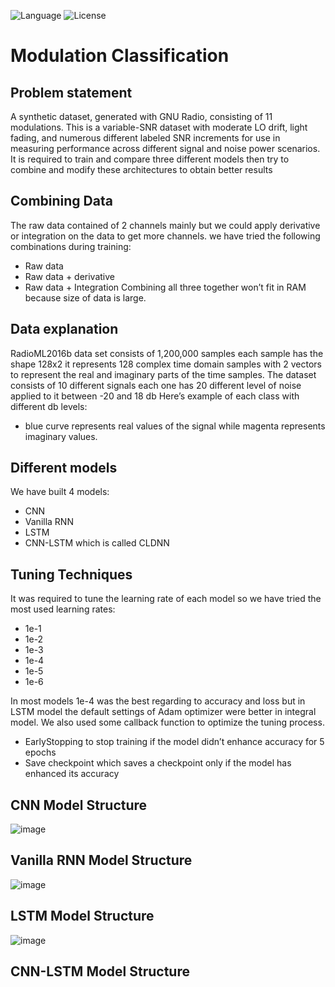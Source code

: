 ![Language](https://img.shields.io/badge/language-Python%20-blue.svg)
![License](https://img.shields.io/badge/License-MIT%20-red.svg)

# Modulation Classification

## Problem statement
  A synthetic dataset, generated with GNU Radio, consisting of 11 modulations.
  This is a variable-SNR dataset with moderate LO drift, light fading, and numerous
  different labeled SNR increments for use in measuring performance across
  different signal and noise power scenarios. It is required to train and compare
  three different models then try to combine and modify these architectures to
  obtain better results
## Combining Data
  The raw data contained of 2 channels mainly but we could apply derivative or
  integration on the data to get more channels.
  we have tried the following combinations during training:
  * Raw data
  * Raw data + derivative
  * Raw data + Integration
  Combining all three together won’t fit in RAM because size of data is large.
## Data explanation
  RadioML2016b data set consists of 1,200,000 samples each sample has the shape
  128x2 it represents 128 complex time domain samples with 2 vectors to represent
  the real and imaginary parts of the time samples.
  The dataset consists of 10 different signals each one has 20 different level of noise
  applied to it between -20 and 18 db Here’s example of each class with different
  db levels:
  - blue curve represents real values of the signal while magenta represents imaginary
  values.
  ## Different models
  We have built 4 models:
  * CNN
  * Vanilla RNN
  * LSTM
  * CNN-LSTM which is called CLDNN
 ## Tuning Techniques
  It was required to tune the learning rate of each model so we have tried the
  most used learning rates:
  * 1e-1
  * 1e-2
  * 1e-3
  * 1e-4
  * 1e-5
  * 1e-6
  
  In most models 1e-4 was the best regarding to accuracy and loss but in LSTM
  model the default settings of Adam optimizer were better in integral model.
  We also used some callback function to optimize the tuning process.
  * EarlyStopping to stop training if the model didn’t enhance accuracy for 5
  epochs
  * Save checkpoint which saves a checkpoint only if the model has enhanced
  its accuracy
  
 ## CNN Model Structure
 ![image](https://user-images.githubusercontent.com/58489322/175792063-7ffae085-f224-4712-879c-290a837634ad.png)
 
 ## Vanilla RNN Model Structure
 ![image](https://user-images.githubusercontent.com/58489322/175792088-3c08b1c2-5020-40db-a111-4a76fdb825d0.png)
 
 ## LSTM Model Structure
 ![image](https://user-images.githubusercontent.com/58489322/175792099-4a71d45c-1d40-463b-8737-f982fc456e11.png)
 
 ## CNN-LSTM Model Structure
 

